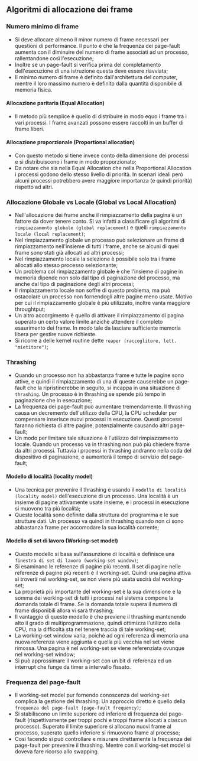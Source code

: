 ## Algoritmi di allocazione dei frame

### Numero minimo di frame
- Si deve allocare almeno il minor numero di frame necessari per questioni di performance. Il punto è che la frequenza dei page-fault aumenta con il diminuire del numero di frame associati ad un processo, rallentandone così l'esecuzione;
- Inoltre se un page-fault si verifica prima del completamento dell'esecuzione di una istruzione questa deve essere riavviata;
- Il minimo numero di frame è definito dall'architettura del computer, mentre il loro massimo numero è definito dalla quantità disponibile di memoria fisica.

#### Allocazione paritaria (Equal Allocation)
- Il metodo più semplice è quello di distribuire in modo equo i frame tra i vari processi. I frame avanzati possono essere raccolti in un buffer di frame liberi. 

#### Allocazione proporzionale (Proportional allocation)
- Con questo metodo si tiene invece conto della dimensione dei processi e si distribuiscono i frame in modo proporzionato;
- Da notare che sia nella Equal Allocation che nella Proportional Allocation i processi godono dello stesso livello di priorità. In scenari ideali però alcuni processi potrebbero avere maggiore importanza (e quindi priorità) rispetto ad altri.

### Allocazione Globale vs Locale (Global vs Local Allocation)
- Nell'allocazione dei frame anche il rimpiazzamento della pagina è un fattore da dover tenere conto. Si va infatti a classificare gli algoritmi di `rimpiazzamento globale (global replacement)` e quelli `rimpiazzamento locale (local replacement)`;
- Nel rimpiazzamento globale un processo può selezionare un frame di rimpiazzamento nell'insieme di tutti i frame, anche se alcuni di quei frame sono stati già allocati ad altri processi;
- Nel rimpiazzamento locale la selezione è possibile solo tra i frame allocati allo stesso processo selezionante;
- Un problema col rimpiazzamento globale è che l'insieme di pagine in memoria dipende non solo dal tipo di paginazione del processo, ma anche dal tipo di paginazione degli altri processi;
- Il rimpiazzamento locale non soffre di questo problema, ma può ostacolare un processo non fornendogli altre pagine meno usate. Motivo per cui il rimpiazzamento globale è più utilizzato, inoltre vanta maggiore throughtput;
- Un altro accorgimento è quello di attivare il rimpiazzamento di pagina superato un certo valore limite anzichè attendere il completo esaurimento dei frame. In modo tale da lasciare sufficiente memoria libera per gestire nuove richieste.
- Si ricorre a delle kernel routine dette `reaper (raccoglitore, lett. "mietitore")`;

### Thrashing
- Quando un processo non ha abbastanza frame e tutte le pagine sono attive, e quindi il rimpiazzamento di una di queste causerebbe un page-fault che la ripristinerebbe in seguito, si incappa in una situazione di `thrashing`. Un processo è in thrashing se spende più tempo in paginazione che in esecuzione;
- La frequenza dei page-fault può aumentare tremendamente. Il thrashing causa un decremento dell'utilizzo della CPU, la CPU scheduler per compensare inserisce nuovi processi in esecuzione. Questi processi faranno richiesta di altre pagine, potenzialmente causando altri page-fault;
- Un modo per limitare tale situazione è l'utilizzo del rimpiazzamento locale. Quando un processo va in thrashing non può più chiedere frame da altri processi. Tuttavia i processi in thrashing andranno nella coda del dispositivo di paginazione, e aumenterà il tempo di servizio del page-fault;

#### Modello di località (locality model)
- Una tecnica per prevenire il thrashing è usando il `modello di località (locality model)` dell'esecuzione di un processo. Una località è un insieme di pagine attivamente usate insieme, e i processi in esecuzione si muovono tra più località; 
- Queste località sono definite dalla struttura del programma e le sue strutture dati. Un processo va quindi in thrashing quando non ci sono abbastanza frame per accomodare la sua località corrente;

#### Modello di set di lavoro (Working-set model)
- Questo modello si basa sull'assunzione di località e definisce una `finestra di set di lavoro (working-set window)`;
- Si esaminano le referenze di pagine più recenti. Il set di pagine nelle referenze di pagine più recenti è il working-set. Quindi una pagina attiva si troverà nel working-set, se non viene più usata uscirà dal working-set;
- La proprietà più importante del working-set è la sua dimensione e la somma dei working-set di tutti i processi nel sistema compone la domanda totale di frame. Se la domanda totale supera il numero di frame disponibili allora vi sarà thrashing;
- Il vantaggio di questo modello è che previene il thrashing mantenendo alto il grado di multiprogrammazione, quindi ottimizza l'utilizzo della CPU, ma la difficoltà sta nel tenere traccia di tale working-set;
- La working-set window varia, poichè ad ogni referenza di memoria una nuova referenza viene aggiunta e quella più vecchia nel set viene rimossa. Una pagina è nel working-set se viene referenziata ovunque nel working-set window;
- Si può approssimare il working-set con un bit di referenza ed un interrupt che funge da timer a intervallo fissato.  

### Frequenza del page-fault
- Il working-set model pur fornendo conoscenza del working-set complica la gestione del thrashing. Un approccio diretto è quello della `frequenza del page-fault (page-fault frequency)`;
- Si stabiliscono un limite superiore ed inferiore di frequenza dei page-fault (rispettivamente per troppi pochi e troppi frame allocati a ciascun processo). Superato il limite superiore si allocano nuovi frame al processo, superato quello inferiore si rimuovono frame al processo;
- Così facendo si può controllare e misurare direttamente la frequenza dei page-fault per prevenire il thrashing. Mentre con il working-set model si doveva fare ricorso allo swapping. 